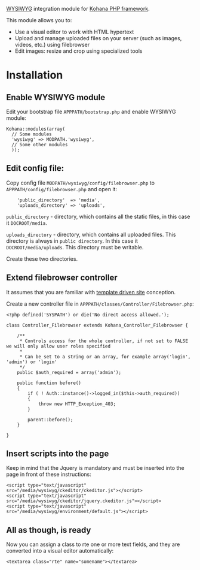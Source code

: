 [WYSIWYG](http://ckeditor.com/) integration module
for [Kohana PHP framework](http://kohanaframework.org).

This module allows you to:
* Use a visual editor to work with HTML hypertext
* Upload and manage uploaded files on your server (such as images, videos, etc.)
using filebrowser
* Edit images: resize and crop using specialized tools

# Installation

## Enable WYSIWYG module

Edit your bootstrap file `APPPATH/bootstrap.php` and enable WYSIWYG module:

~~~
Kohana::modules(array(
  // Some modules
  'wysiwyg' => MODPATH.'wysiwyg',
  // Some other modules
  ));
~~~

## Edit config file:

Copy config file `MODPATH/wysiwyg/config/filebrowser.php`
to `APPPATH/config/filebrowser.php` and open it:

~~~
	'public_directory'  => 'media',
	'uploads_directory' => 'uploads',
~~~

`public_directory` - directory, which contains all the static files, in this case
it `DOCROOT/media`.

`uploads_directory` - directory, which contains all uploaded files. This
directory is always in `public directory`. In this case it `DOCROOT/media/uploads`.
This directory must be writable.

Create these two directories.

## Extend filebrowser controller

It assumes that you are familiar with [template driven site](http://ckeditor.com)
conception.

Create a new controller file in `APPPATH/classes/Controller/Filebrowser.php`:

~~~
<?php defined('SYSPATH') or die('No direct access allowed.');

class Controller_Filebrowser extends Kohana_Controller_Filebrowser {

	/**
	 * Controls access for the whole controller, if not set to FALSE we will only allow user roles specified
	 *
	 * Can be set to a string or an array, for example array('login', 'admin') or 'login'
	 */
	public $auth_required = array('admin');

	public function before()
	{
		if ( ! Auth::instance()->logged_in($this->auth_required))
		{
			throw new HTTP_Exception_403;
		}

		parent::before();
	}

}
~~~

## Insert scripts into the page

Keep in mind that the Jquery is mandatory and must be inserted into the page
in front of these instructions:

~~~
<script type="text/javascript" src="/media/wysiwyg/ckeditor/ckeditor.js"></script>
<script type="text/javascript" src="/media/wysiwyg/ckeditor/jquery.ckeditor.js"></script>
<script type="text/javascript" src="/media/wysiwyg/environment/default.js"></script>
~~~

## All as though, is ready

Now you can assign a class to rte one or more text fields, and they are converted
into a visual editor automatically:

~~~
<textarea class="rte" name="somename"></textarea>
~~~